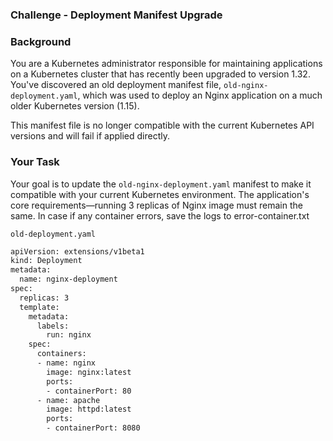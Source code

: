 ### Challenge - Deployment Manifest Upgrade

### Background

You are a Kubernetes administrator responsible for maintaining applications on a Kubernetes cluster that has recently been upgraded to version 1.32. You've discovered an old deployment manifest file, `old-nginx-deployment.yaml`, which was used to deploy an Nginx application on a much older Kubernetes version (1.15).

This manifest file is no longer compatible with the current Kubernetes API versions and will fail if applied directly.

### Your Task

Your goal is to update the `old-nginx-deployment.yaml` manifest to make it compatible with your current Kubernetes environment. The application's core requirements—running 3 replicas of Nginx image must remain the same. In case if any container errors, save the logs to error-container.txt

`old-deployment.yaml`
```sh
apiVersion: extensions/v1beta1
kind: Deployment
metadata:
  name: nginx-deployment
spec:
  replicas: 3
  template:
    metadata:
      labels:
        run: nginx
    spec:
      containers:
      - name: nginx
        image: nginx:latest
        ports:
        - containerPort: 80
      - name: apache
        image: httpd:latest
        ports:
        - containerPort: 8080
```


